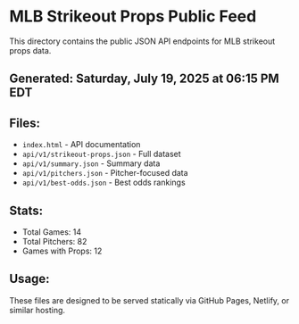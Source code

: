 # MLB Strikeout Props Public Feed

This directory contains the public JSON API endpoints for MLB strikeout props data.

## Generated: Saturday, July 19, 2025 at 06:15 PM EDT

## Files:
- `index.html` - API documentation
- `api/v1/strikeout-props.json` - Full dataset
- `api/v1/summary.json` - Summary data
- `api/v1/pitchers.json` - Pitcher-focused data  
- `api/v1/best-odds.json` - Best odds rankings

## Stats:
- Total Games: 14
- Total Pitchers: 82
- Games with Props: 12

## Usage:
These files are designed to be served statically via GitHub Pages, Netlify, or similar hosting.
